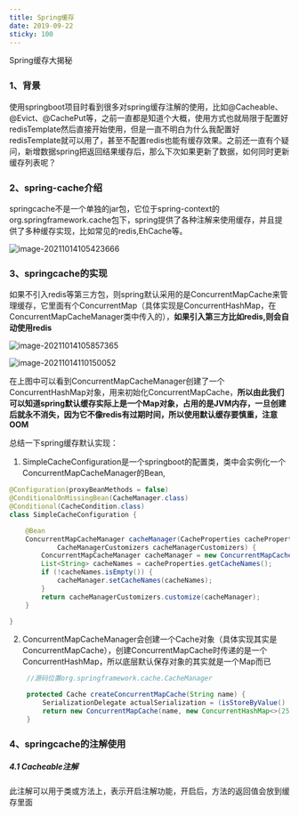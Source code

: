 ```yaml
---
title: Spring缓存
date: 2019-09-22
sticky: 100
---
```

Spring缓存大揭秘
<!-- more -->


### 1、背景

使用springboot项目时看到很多对spring缓存注解的使用，比如@Cacheable、@Evict、@CachePut等，之前一直都是知道个大概，使用方式也就局限于配置好redisTemplate然后直接开始使用，但是一直不明白为什么我配置好redisTemplate就可以用了，甚至不配置redis也能有缓存效果。之前还一直有个疑问，新增数据spring把返回结果缓存后，那么下次如果更新了数据，如何同时更新缓存列表呢？

### 2、spring-cache介绍

springcache不是一个单独的jar包，它位于spring-context的org.springframework.cache包下，spring提供了各种注解来使用缓存，并且提供了多种缓存实现，比如常见的redis,EhCache等。



![image-20211014105423666](http://afatpig.oss-cn-chengdu.aliyuncs.com/blog/image-20211014105423666-16341800740101.png)

### 3、springcache的实现

如果不引入redis等第三方包，则spring默认采用的是ConcurrentMapCache来管理缓存，它里面有个ConcurrentMap（具体实现是ConcurrentHashMap，在ConcurrentMapCacheManager类中传入的），**如果引入第三方比如redis,则会自动使用redis**

![image-20211014105857365](http://afatpig.oss-cn-chengdu.aliyuncs.com/blog/image-20211014105857365-16341803387362.png)

![image-20211014110150052](http://afatpig.oss-cn-chengdu.aliyuncs.com/blog/image-20211014110150052-16341805111993.png)

在上图中可以看到ConcurrentMapCacheManager创建了一个ConcurrentHashMap对象，用来初始化ConcurrentMapCache，**所以由此我们可以知道spring默认缓存实际上是一个Map对象，占用的是JVM内存，一旦创建后就永不消失，因为它不像redis有过期时间，所以使用默认缓存要慎重，注意OOM**

总结一下spring缓存默认实现：

1. SimpleCacheConfiguration是一个springboot的配置类，类中会实例化一个ConcurrentMapCacheManager的Bean,

```java
@Configuration(proxyBeanMethods = false)
@ConditionalOnMissingBean(CacheManager.class)
@Conditional(CacheCondition.class)
class SimpleCacheConfiguration {

	@Bean
	ConcurrentMapCacheManager cacheManager(CacheProperties cacheProperties,
			CacheManagerCustomizers cacheManagerCustomizers) {
		ConcurrentMapCacheManager cacheManager = new ConcurrentMapCacheManager();
		List<String> cacheNames = cacheProperties.getCacheNames();
		if (!cacheNames.isEmpty()) {
			cacheManager.setCacheNames(cacheNames);
		}
		return cacheManagerCustomizers.customize(cacheManager);
	}

}
```

2. ConcurrentMapCacheManager会创建一个Cache对象（具体实现其实是ConcurrentMapCache），创建ConcurrentMapCache时传递的是一个ConcurrentHashMap，所以底层默认保存对象的其实就是一个Map而已

   ```java
   	//源码位置org.springframework.cache.CacheManager
   
   	protected Cache createConcurrentMapCache(String name) {
   		SerializationDelegate actualSerialization = (isStoreByValue() ? this.serialization : null);
   		return new ConcurrentMapCache(name, new ConcurrentHashMap<>(256), isAllowNullValues(), actualSerialization);
   	}
   ```

   

### 4、springcache的注解使用

##### 4.1 Cacheable注解

此注解可以用于类或方法上，表示开启注解功能，开启后，方法的返回值会放到缓存里面
